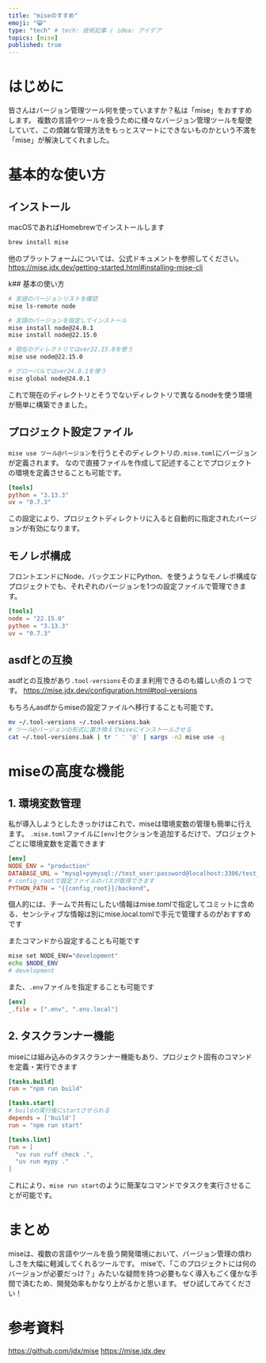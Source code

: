 ```yaml
---
title: "miseのすすめ"
emoji: "😸"
type: "tech" # tech: 技術記事 / idea: アイデア
topics: [mise]
published: true
---
```


# はじめに

皆さんはバージョン管理ツール何を使っていますか？私は「mise」をおすすめします。
複数の言語やツールを扱うために様々なバージョン管理ツールを駆使していて、この煩雑な管理方法をもっとスマートにできないものかという不満を「mise」が解決してくれました。


# 基本的な使い方

## インストール

macOSであればHomebrewでインストールします

```bash
brew install mise
```

他のプラットフォームについては、公式ドキュメントを参照してください。
https://mise.jdx.dev/getting-started.html#installing-mise-cli

k## 基本の使い方

```bash
# 言語のバージョンリストを確認
mise ls-remote node

# 言語のバージョンを指定してインストール
mise install node@24.0.1
mise install node@22.15.0

# 現在のディレクトリではver22.15.0を使う
mise use node@22.15.0

# グローバルではver24.0.1を使う
mise global node@24.0.1
```

これで現在のディレクトリとそうでないディレクトリで異なるnodeを使う環境が簡単に構築できました。


## プロジェクト設定ファイル

`mise use ツール@バージョン`を行うとそのディレクトリの`.mise.toml`にバージョンが定義されます。
なので直接ファイルを作成して記述することでプロジェクトの環境を定義させることも可能です。

```toml:mise.toml
[tools]
python = "3.13.3"
uv = "0.7.3"
```

この設定により、プロジェクトディレクトリに入ると自動的に指定されたバージョンが有効になります。

## モノレポ構成

フロントエンドにNode、バックエンドにPython、を使うようなモノレポ構成なプロジェクトでも、それぞれのバージョンを1つの設定ファイルで管理できます。

```toml:mise.toml
[tools]
node = "22.15.0"
python = "3.13.3"
uv = "0.7.3"
```

## asdfとの互換

asdfとの互換があり`.tool-versions`そのまま利用できるのも嬉しい点の１つです。
https://mise.jdx.dev/configuration.html#tool-versions


もちろんasdfからmiseの設定ファイルへ移行することも可能です。
```bash
mv ~/.tool-versions ~/.tool-versions.bak
# ツール@バージョンの形式に置き換えてmiseにインストールさせる
cat ~/.tool-versions.bak | tr ' ' '@' | xargs -n2 mise use -g
```

# miseの高度な機能

## 1. 環境変数管理

私が導入しようとしたきっかけはこれで、miseは環境変数の管理も簡単に行えます。
`.mise.toml`ファイルに`[env]`セクションを追加するだけで、プロジェクトごとに環境変数を定義できます

```toml:.mise.toml
[env]
NODE_ENV = "production"
DATABASE_URL = "mysql+pymysql://test_user:password@localhost:3306/test_db"
# config_rootで設定ファイルのパスが取得できます
PYTHON_PATH = "{{config_root}}/backend",
```

個人的には、チームで共有にしたい情報はmise.tomlで指定してコミットに含める、センシティブな情報は別にmise.local.tomlで手元で管理するのがおすすめです

またコマンドから設定することも可能です
```bash
mise set NODE_ENV="development"
echo $NODE_ENV
# development
```

また、`.env`ファイルを指定することも可能です

```toml:.mise.toml
[env]
_.file = [".env", ".env.local"]
```

## 2. タスクランナー機能

miseには組み込みのタスクランナー機能もあり、プロジェクト固有のコマンドを定義・実行できます

```toml:.mise.toml
[tasks.build]
run = "npm run build"

[tasks.start]
# buildの実行後にstartさせられる
depends = ['build']
run = "npm run start"

[tasks.lint]
run = [
  "uv run ruff check .",
  "uv run mypy ."
]
```

これにより、`mise run start`のように簡潔なコマンドでタスクを実行させることが可能です。


# まとめ

miseは、複数の言語やツールを扱う開発環境において、バージョン管理の煩わしさを大幅に軽減してくれるツールです。
miseで、「このプロジェクトには何のバージョンが必要だっけ？」みたいな疑問を持つ必要もなく導入もごく僅かな手間で済むため、開発効率もかなり上がるかと思います。
ぜひ試してみてください！

# 参考資料

https://github.com/jdx/mise
https://mise.jdx.dev

